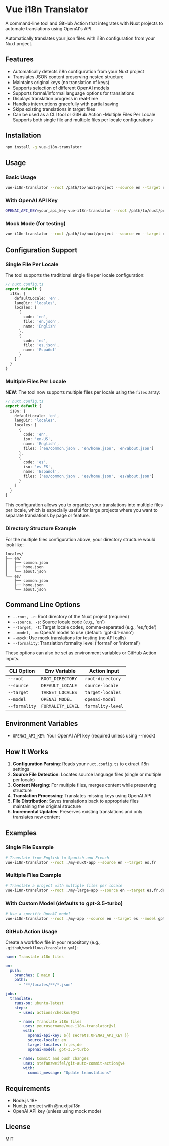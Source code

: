# Vue i18n Translator

A command-line tool and GitHub Action that integrates with Nuxt projects to automate translations using OpenAI's API.

Automatically translates your json files with i18n configuration from your Nuxt project.

## Features

- Automatically detects i18n configuration from your Nuxt project
- Translates JSON content preserving nested structure
- Maintains original keys (no translation of keys)
- Supports selection of different OpenAI models
- Supports formal/informal language options for translations
- Displays translation progress in real-time
- Handles interruptions gracefully with partial saving
- Skips existing translations in target files
- Can be used as a CLI tool or GitHub Action
-Multiple Files Per Locale Supports both single file and multiple files per locale configurations


## Installation

```bash
npm install -g vue-i18n-translator
```

## Usage

### Basic Usage

```bash
vue-i18n-translator --root /path/to/nuxt/project --source en --target es,fr,de
```

### With OpenAI API Key

```bash
OPENAI_API_KEY=your_api_key vue-i18n-translator --root /path/to/nuxt/project --source en --target es
```

### Mock Mode (for testing)

```bash
vue-i18n-translator --root /path/to/nuxt/project --source en --target es --mock
```

## Configuration Support

### Single File Per Locale

The tool supports the traditional single file per locale configuration:

```typescript
// nuxt.config.ts
export default {
  i18n: {
    defaultLocale: 'en',
    langDir: 'locales',
    locales: [
      {
        code: 'en',
        file: 'en.json',
        name: 'English'
      },
      {
        code: 'es',
        file: 'es.json',
        name: 'Español'
      }
    ]
  }
}
```

### Multiple Files Per Locale

**NEW**: The tool now supports multiple files per locale using the `files` array:

```typescript
// nuxt.config.ts
export default {
  i18n: {
    defaultLocale: 'en',
    langDir: 'locales',
    locales: [
      {
        code: 'en',
        iso: 'en-US',
        name: 'English',
        files: ['en/common.json', 'en/home.json', 'en/about.json']
      },
      {
        code: 'es',
        iso: 'es-ES',
        name: 'Español',
        files: ['es/common.json', 'es/home.json', 'es/about.json']
      }
    ]
  }
}
```

This configuration allows you to organize your translations into multiple files per locale, which is especially useful for large projects where you want to separate translations by page or feature.

### Directory Structure Example

For the multiple files configuration above, your directory structure would look like:

```
locales/
├── en/
│   ├── common.json
│   ├── home.json
│   └── about.json
└── es/
    ├── common.json
    ├── home.json
    └── about.json
```

## Command Line Options

- `--root, -r`: Root directory of the Nuxt project (required)
- `--source, -s`: Source locale code (e.g., 'en')
- `--target, -t`: Target locale codes, comma-separated (e.g., 'es,fr,de')
- `--model, -m`: OpenAI model to use (default: 'gpt-4.1-nano')
- `--mock`: Use mock translations for testing (no API calls)
- `--formality`: Translation formality level ('formal' or 'informal')

These options can also be set as environment variables or GitHub Action inputs.

| CLI Option | Env Variable | Action Input | 
|--------|-------------|--------------|
| `--root` | `ROOT_DIRECTORY` | `root-directory`|
| `--source` | `DEFAULT_LOCALE` | `source-locale` |
| `--target` | `TARGET_LOCALES` | `target-locales` |
| `--model` | `OPENAI_MODEL` | `openai-model`|
| `--formality` | `FORMALITY_LEVEL` | `formality-level` |

## Environment Variables

- `OPENAI_API_KEY`: Your OpenAI API key (required unless using --mock)

## How It Works

1. **Configuration Parsing**: Reads your `nuxt.config.ts` to extract i18n settings
2. **Source File Detection**: Locates source language files (single or multiple per locale)
3. **Content Merging**: For multiple files, merges content while preserving structure
4. **Translation Processing**: Translates missing keys using OpenAI API
5. **File Distribution**: Saves translations back to appropriate files maintaining the original structure
6. **Incremental Updates**: Preserves existing translations and only translates new content


## Examples

### Single File Example

```bash
# Translate from English to Spanish and French
vue-i18n-translator --root ./my-nuxt-app --source en --target es,fr
```

### Multiple Files Example

```bash
# Translate a project with multiple files per locale
vue-i18n-translator --root ./my-large-app --source en --target es,fr,de --mock
```

### With Custom Model (defaults to gpt-3.5-turbo)

```bash
# Use a specific OpenAI model
vue-i18n-translator --root ./my-app --source en --target es --model gpt-4
```


### GitHub Action Usage

Create a workflow file in your repository (e.g., `.github/workflows/translate.yml`):

```yaml
name: Translate i18n files

on:
  push:
    branches: [ main ]
    paths:
      - '**/locales/**/*.json'

jobs:
  translate:
    runs-on: ubuntu-latest
    steps:
      - uses: actions/checkout@v3

      - name: Translate i18n files
        uses: yourusername/vue-i18n-translator@v1
        with:
          openai-api-key: ${{ secrets.OPENAI_API_KEY }}
          source-locale: en
          target-locales: fr,es,de
          openai-model: gpt-3.5-turbo

      - name: Commit and push changes
        uses: stefanzweifel/git-auto-commit-action@v4
        with:
          commit_message: "Update translations"
```
## Requirements

- Node.js 18+
- Nuxt.js project with @nuxtjs/i18n
- OpenAI API key (unless using mock mode)

## License

MIT 